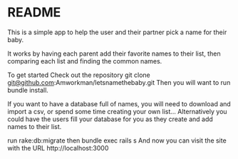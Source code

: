 # README

This is a simple app to help the user and their partner pick a name for their baby.

It works by having each parent add their favorite names to their list, then comparing each list and finding the common names.

To get started Check out the repository
git clone git@github.com:Amworkman/letsnamethebaby.git
Then you will want to run bundle install.

If you want to have a database full of names, you will need to download and import a csv, or spend some time creating your own list... Alternatively you could have the users fill your database for you as they create and add names to their list.

run rake:db:migrate then bundle exec rails s
And now you can visit the site with the URL http://localhost:3000